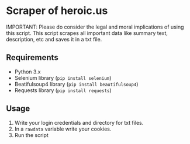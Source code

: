 # Scraper of heroic.us
IMPORTANT: Please do consider the legal and moral implications of using this script. 
This script scrapes all important data like summary text, description, etc and saves it in a txt file.
## Requirements
- Python 3.x
- Selenium library (`pip install selenium`)
- Beatifulsoup4 library (`pip install beautifulsoup4`)
- Requests library (`pip install requests`)
## Usage
1. Write your login credentials and directory for txt files. 
2. In a `rawdata` variable write your cookies.
3. Run the script
